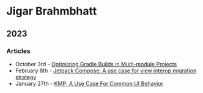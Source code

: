 # Jigar Brahmbhatt

## 2023

### Articles

- October 3rd - [Optimizing Gradle Builds in Multi-module Projects](https://touchlab.co/optimizing-gradle-builds-in-Multi-module-projects)
- February 8th - [Jetpack Compose: A use case for view interop migration strategy](https://touchlab.co/jetpack-compose-a-use-case-for-view-interop-migration-strategy/)
- January 27th - [KMP: A Use Case For Common UI Behavior](https://touchlab.co/kmp-a-use-case-for-common-ui-behavior/)